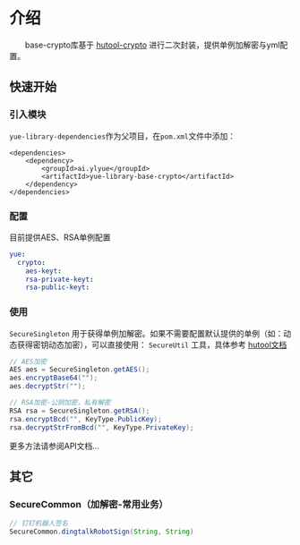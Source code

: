 # 介绍
　　base-crypto库基于 [hutool-crypto](https://hutool.cn/docs/#/crypto/概述) 进行二次封装，提供单例加解密与yml配置。

## 快速开始
### 引入模块
`yue-library-dependencies`作为父项目，在`pom.xml`文件中添加：
``` pom
<dependencies>
	<dependency>
		<groupId>ai.ylyue</groupId>
		<artifactId>yue-library-base-crypto</artifactId>
	</dependency>
</dependencies>
```

### 配置
目前提供AES、RSA单例配置
```yml
yue:
  crypto:
    aes-keyt: 
    rsa-private-keyt: 
    rsa-public-keyt: 
```

### 使用
`SecureSingleton` 用于获得单例加解密。如果不需要配置默认提供的单例（如：动态获得密钥动态加密），可以直接使用： `SecureUtil` 工具，具体参考 [hutool文档](https://hutool.cn/docs/#/crypto/加密解密工具-SecureUtil)
```java
// AES加密
AES aes = SecureSingleton.getAES();
aes.encryptBase64("");
aes.decryptStr("");

// RSA加密-公钥加密，私有解密
RSA rsa = SecureSingleton.getRSA();
rsa.encryptBcd("", KeyType.PublicKey);
rsa.decryptStrFromBcd("", KeyType.PrivateKey);
```

更多方法请参阅API文档...

## 其它
### SecureCommon（加解密-常用业务）
```java
// 钉钉机器人签名
SecureCommon.dingtalkRobotSign(String, String)
```